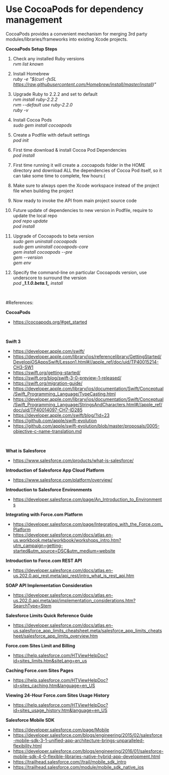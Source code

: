 # Use CocoaPods for dependency management

CocoaPods provides a convenient mechanism for merging 3rd party modules/libraries/frameworks into existing Xcode projects.

<b>CocoaPods Setup Steps</b>

1. Check any installed Ruby versions <br/> 
<i>rvm list known</i> <br/>

2. Install Homebrew <br/> 
<i>ruby -e "$(curl -fsSL https://raw.githubusercontent.com/Homebrew/install/master/install)"</i> <br/> 

3. Upgrade Ruby to 2.2.2 and set to default <br/>
<i>rvm install ruby-2.2.2</i> <br/>
<i>rvm --default use ruby-2.2.0</i> <br/>
<i>ruby -v</i> <br/>

4. Install Cocoa Pods <br/>
<i>sudo gem install cocoapods</i> <br/>

5. Create a Podfile with default settings <br/>
<i>pod init</i> <br/>

6. First time download & install Cocoa Pod Dependencies <br/>
<i>pod install</i> <br/>

7. First time running it will create a .cocoapods folder in the HOME directory and download ALL the dependencies of Cocoa Pod itself, so it can take some time to complete, few hours:( <br/>

8. Make sure to always open the Xcode workspace instead of the project file when building the project <br/> 

9. Now ready to invoke the API from main project source code <br/>

10. Future update of dependencies to new version in Podfile, require to update the local repo <br/>
<i>pod repo update</i><br/>
<i>pod install</i> <br/>

11. Upgrade of Cocoapods to beta version <br/>
<i>sudo gem uninstall cocoapods</i> <br/>
<i>sudo gem uninstall cocoapods-core</i> <br/>
<i>gem install cocoapods --pre</i> <br/>
<i>gem --version</i> <br/>
<i>gem env</i> <br/>

12. Specify the command-line on particular Cocoapods version, use underscore to surround the version <br/>
<i>pod <b>\_1.1.0.beta.1\_</b> install</i> <br/>

<br/>

#References:

<b>CocoaPods</b> <br/>
- https://cocoapods.org/#get_started <br/>

<br/>

<b>Swift 3</b> <br/>
- https://developer.apple.com/swift/ <br/>
- https://developer.apple.com/library/ios/referencelibrary/GettingStarted/DevelopiOSAppsSwift/Lesson1.html#//apple_ref/doc/uid/TP40015214-CH3-SW1 <br/>
- https://swift.org/getting-started/ <br/>
- https://swift.org/blog/swift-3-0-preview-1-released/ <br/>
- https://swift.org/migration-guide/ <br/>
- https://developer.apple.com/library/ios/documentation/Swift/Conceptual/Swift_Programming_Language/TypeCasting.html <br/>
- https://developer.apple.com/library/ios/documentation/Swift/Conceptual/Swift_Programming_Language/StringsAndCharacters.html#//apple_ref/doc/uid/TP40014097-CH7-ID285 <br/>
- https://developer.apple.com/swift/blog/?id=23 <br/>
- https://github.com/apple/swift-evolution <br/>
- https://github.com/apple/swift-evolution/blob/master/proposals/0005-objective-c-name-translation.md <br/>

<br/>

<b>What is Salesforce </b><br/>
- https://www.salesforce.com/products/what-is-salesforce/ <br/>

<b>Introduction of Salesforce App Cloud Platform</b> <br/>
- https://www.salesforce.com/platform/overview/ <br/>

<b>Introduction to Salesforce Environments</b> <br/>
- https://developer.salesforce.com/page/An_Introduction_to_Environments <br/>

<b>Integrating with Force.com Platform</b> <br/>
- https://developer.salesforce.com/page/Integrating_with_the_Force.com_Platform <br/>
- https://developer.salesforce.com/docs/atlas.en-us.workbook.meta/workbook/workshops_intro.htm?utm_campaign=getting-started&utm_source=DSC&utm_medium=website <br/>

<b>Introduction to Force.com REST API</b> <br/>
- https://developer.salesforce.com/docs/atlas.en-us.202.0.api_rest.meta/api_rest/intro_what_is_rest_api.htm  <br/>

<b>SOAP API Implementation Consideration</b> <br/>
- https://developer.salesforce.com/docs/atlas.en-us.202.0.api.meta/api/implementation_considerations.htm?SearchType=Stem <br/>

<b>Salesforce Limits Quick Reference Guide</b> <br/>
- https://developer.salesforce.com/docs/atlas.en-us.salesforce_app_limits_cheatsheet.meta/salesforce_app_limits_cheatsheet/salesforce_app_limits_overview.htm <br/>

<b>Force.com Sites Limit and Billing</b> <br/>
- https://help.salesforce.com/HTViewHelpDoc?id=sites_limits.htm&siteLang=en_us <br/>

<b>Caching Force.com Sites Pages</b> <br/>
- https://help.salesforce.com/HTViewHelpDoc?id=sites_caching.htm&language=en_US <br/>

<b>Viewing 24-Hour Force.com Sites Usage History</b> <br/>
- https://help.salesforce.com/HTViewHelpDoc?id=sites_usage_history.htm&language=en_US <br/>

<b>Salesforce Mobile SDK</b> <br/>
- https://developer.salesforce.com/page/Mobile <br/>
- https://developer.salesforce.com/blogs/engineering/2015/02/salesforce-mobile-sdk-3-1-unified-app-architecture-brings-unparalleled-flexibility.html <br/>
- https://developer.salesforce.com/blogs/engineering/2016/01/salesforce-mobile-sdk-4-0-flexible-libraries-native-hybrid-app-development.html <br/>
- https://trailhead.salesforce.com//trail/mobile_sdk_intro <br/>
- https://trailhead.salesforce.com/module/mobile_sdk_native_ios <br/>

<br/>


